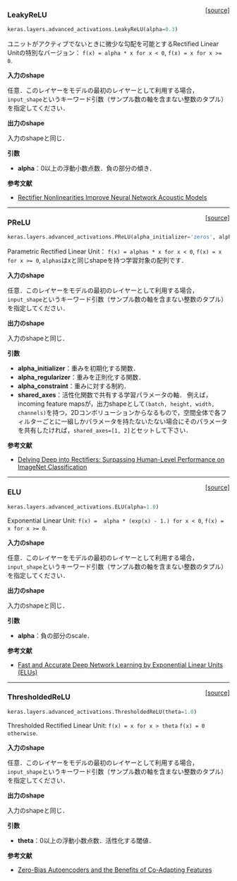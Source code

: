 <span style="float:right;">[[source]](https://github.com/keras-team/keras/blob/master/keras/layers/advanced_activations.py#L13)</span>
### LeakyReLU

```python
keras.layers.advanced_activations.LeakyReLU(alpha=0.3)
```

ユニットがアクティブでないときに微少な勾配を可能とするRectified Linear Unitの特別なバージョン：
`f(x) = alpha * x for x < 0`,
`f(x) = x for x >= 0`.

__入力のshape__

任意．このレイヤーをモデルの最初のレイヤーとして利用する場合，
`input_shape`というキーワード引数（サンプル数の軸を含まない整数のタプル）を指定してください．

__出力のshape__

入力のshapeと同じ．

__引数__

- __alpha__：0以上の浮動小数点数．負の部分の傾き．

__参考文献__

- [Rectifier Nonlinearities Improve Neural Network Acoustic Models](https://web.stanford.edu/~awni/papers/relu_hybrid_icml2013_final.pdf)

----

<span style="float:right;">[[source]](https://github.com/keras-team/keras/blob/master/keras/layers/advanced_activations.py#L49)</span>
### PReLU

```python
keras.layers.advanced_activations.PReLU(alpha_initializer='zeros', alpha_regularizer=None, alpha_constraint=None, shared_axes=None)
```

Parametric Rectified Linear Unit：
`f(x) = alphas * x for x < 0`,
`f(x) = x for x >= 0`,
`alphas`はxと同じshapeを持つ学習対象の配列です．

__入力のshape__

任意．このレイヤーをモデルの最初のレイヤーとして利用する場合，
`input_shape`というキーワード引数（サンプル数の軸を含まない整数のタプル）を指定してください．

__出力のshape__

入力のshapeと同じ．

__引数__

- __alpha_initializer__：重みを初期化する関数．
- __alpha_regularizer__：重みを正則化する関数．
- __alpha_constraint__：重みに対する制約．
- __shared_axes__：活性化関数で共有する学習パラメータの軸．
    例えば，incoming feature mapsが，出力shapeとして`(batch, height, width, channels)`を持つ，2Dコンボリューションからなるもので，空間全体で各フィルターごとに一組しかパラメータを持たないたない場合にそのパラメータを共有したければ，`shared_axes=[1, 2]`とセットして下さい．

__参考文献__

- [Delving Deep into Rectifiers: Surpassing Human-Level Performance on ImageNet Classification](https://arxiv.org/abs/1502.01852)

----

<span style="float:right;">[[source]](https://github.com/keras-team/keras/blob/master/keras/layers/advanced_activations.py#L141)</span>
### ELU

```python
keras.layers.advanced_activations.ELU(alpha=1.0)
```

Exponential Linear Unit:
`f(x) =  alpha * (exp(x) - 1.) for x < 0`,
`f(x) = x for x >= 0`.

__入力のshape__

任意．このレイヤーをモデルの最初のレイヤーとして利用する場合，
`input_shape`というキーワード引数（サンプル数の軸を含まない整数のタプル）を指定してください．

__出力のshape__

入力のshapeと同じ．

__引数__

- __alpha__：負の部分のscale．

__参考文献__

- [Fast and Accurate Deep Network Learning by Exponential Linear Units (ELUs)](https://arxiv.org/abs/1511.07289v1)

----

<span style="float:right;">[[source]](https://github.com/keras-team/keras/blob/master/keras/layers/advanced_activations.py#L177)</span>
### ThresholdedReLU

```python
keras.layers.advanced_activations.ThresholdedReLU(theta=1.0)
```

Thresholded Rectified Linear Unit:
`f(x) = x for x > theta`
`f(x) = 0 otherwise`.

__入力のshape__

任意．このレイヤーをモデルの最初のレイヤーとして利用する場合，
`input_shape`というキーワード引数（サンプル数の軸を含まない整数のタプル）を指定してください．

__出力のshape__

入力のshapeと同じ．

__引数__

- __theta__：0以上の浮動小数点数．活性化する閾値．

__参考文献__

- [Zero-Bias Autoencoders and the Benefits of Co-Adapting Features](http://arxiv.org/pdf/1402.3337.pdf)
